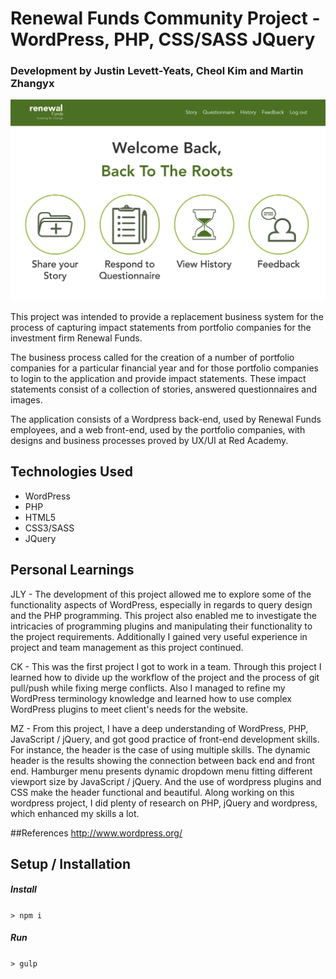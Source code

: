 # Renewal Funds Community Project - WordPress, PHP, CSS/SASS JQuery

### Development by Justin Levett-Yeats, Cheol Kim and Martin Zhangyx

![alt tag](./themes/renewal-funds/screenshot.png)

This project was intended to provide a replacement business system for the process of capturing impact statements from portfolio 
companies for the investment firm Renewal Funds.

The business process called for the creation of a number of portfolio companies for a particular financial year and for those portfolio companies
to login to the application and provide impact statements.  These impact statements consist of a collection of stories, answered questionnaires and images.

The application consists of a Wordpress back-end, used by Renewal Funds employees, and a web front-end, used by the portfolio companies, with 
designs and business processes proved by UX/UI at Red Academy.

## Technologies Used

- WordPress
- PHP
- HTML5
- CSS3/SASS
- JQuery

## Personal Learnings

JLY - The development of this project allowed me to explore some of the functionality aspects of WordPress, especially in regards to query design and the PHP programming.
This project also enabled me to investigate the intricacies of programming plugins and manipulating their functionality to the project requirements.  Additionally I gained 
very useful experience in project and team management as this project continued.

CK - This was the first project I got to work in a team. Through this project I learned how to divide up the workflow of the project and the process of git pull/push while fixing merge conflicts. 
Also I managed to refine my WordPress terminology knowledge and learned how to use complex WordPress plugins to meet client's needs for the website.

MZ - From this project, I have a deep understanding of WordPress, PHP, JavaScript / jQuery, and got good practice of front-end development skills. For instance, the header is the case of using 
multiple skills. The dynamic header is the results showing the connection between back end and front end. Hamburger menu presents dynamic dropdown menu fitting different viewport size by JavaScript / jQuery. 
And the use of wordpress plugins and CSS make the header functional and beautiful. Along working on this wordpress project, I did plenty of research on PHP, jQuery and wordpress, which enhanced my skills a lot.

##References
http://www.wordpress.org/

## Setup / Installation

##### Install
`> npm i`

##### Run
`> gulp`
